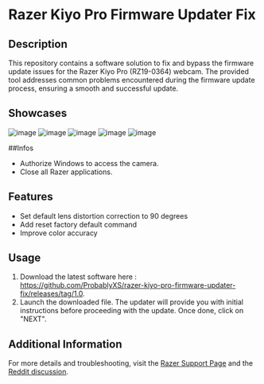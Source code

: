 # Razer Kiyo Pro Firmware Updater Fix

## Description

This repository contains a software solution to fix and bypass the firmware update issues for the Razer Kiyo Pro (RZ19-0364) webcam. The provided tool addresses common problems encountered during the firmware update process, ensuring a smooth and successful update.

## Showcases

![image](https://github.com/user-attachments/assets/397c85b7-d960-48f6-893f-479249a16b47)
![image](https://github.com/user-attachments/assets/adc6420c-f510-4c17-8fc9-7bd505c3f406)
![image](https://github.com/user-attachments/assets/693cc713-fc66-42a7-8dd3-babc94b0709b)
![image](https://github.com/user-attachments/assets/2c6147de-fbf4-423d-baa7-8aeae3944de3)
![image](https://github.com/user-attachments/assets/0f72ec55-0cfb-48d4-8d2e-a973ffa6c958)


##Infos

- Authorize Windows to access the camera.
- Close all Razer applications.

## Features

- Set default lens distortion correction to 90 degrees
- Add reset factory default command
- Improve color accuracy

## Usage

1. Download the latest software here : https://github.com/ProbablyXS/razer-kiyo-pro-firmware-updater-fix/releases/tag/1.0.
2. Launch the downloaded file. The updater will provide you with initial instructions before proceeding with the update. Once done, click on "NEXT".

## Additional Information

For more details and troubleshooting, visit the [Razer Support Page](https://rzr.to/VdKPPH) and the [Reddit discussion](https://www.reddit.com/r/razer/comments/17ku6zv/razer_kiyo_pro_rz190364_cant_update_firmware/).
